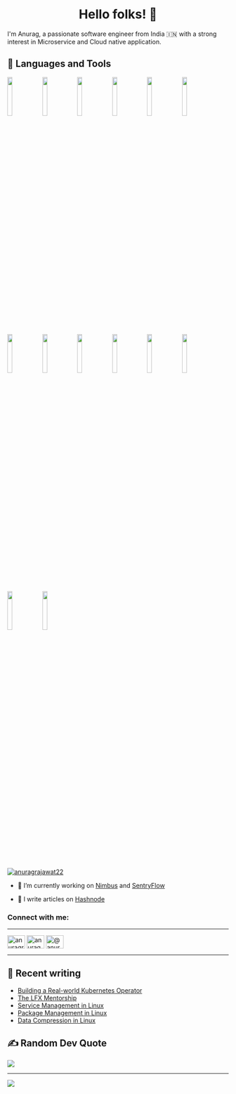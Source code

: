 <h1 align="center">Hello folks! 👋</h1>

I'm Anurag, a passionate software engineer from India 🇮🇳 with a strong interest in Microservice and Cloud native application.

## 🧰 Languages and Tools

<p>
    <img width="15%" src="https://www.vectorlogo.zone/logos/java/java-ar21.svg" />
    <img width="15%" src="https://www.vectorlogo.zone/logos/springio/springio-ar21.svg" />
    <img width="15%" src="https://www.vectorlogo.zone/logos/golang/golang-ar21.svg" />
    <img width="15%" src="https://www.vectorlogo.zone/logos/docker/docker-ar21.svg" />
    <img width="15%" src="https://www.vectorlogo.zone/logos/google_cloud/google_cloud-ar21.svg" />
    <img width="15%" src="https://www.vectorlogo.zone/logos/kubernetes/kubernetes-ar21.svg" />
    <img width="15%" src="https://www.vectorlogo.zone/logos/linux/linux-ar21.svg" />
    <img width="15%" src="https://www.vectorlogo.zone/logos/ubuntu/ubuntu-ar21.svg" />
    <img width="15%" src="https://www.vectorlogo.zone/logos/redhat/redhat-ar21.svg" />
    <img width="15%" src="https://www.vectorlogo.zone/logos/git-scm/git-scm-ar21.svg" />
    <img width="15%" src="https://www.vectorlogo.zone/logos/github/github-ar21.svg" />
    <img width="15%" src="https://www.vectorlogo.zone/logos/gnu_bash/gnu_bash-ar21.svg" />
    <img width="15%" src="https://www.vectorlogo.zone/logos/mongodb/mongodb-ar21.svg" />
    <img width="15%" src="https://www.vectorlogo.zone/logos/postgresql/postgresql-ar21.svg" />
</p>

<br>
<p align="left"> <a href="https://twitter.com/anuragrajawat22" target="blank"><img src="https://img.shields.io/twitter/follow/anuragrajawat22?logo=twitter&style=for-the-badge" alt="anuragrajawat22" /></a> </p>

- 🔭 I’m currently working on [Nimbus](https://github.com/5GSEC/nimbus/) and [SentryFlow](https://github.com/5GSEC/SentryFlow)

- 📝 I write articles on [Hashnode](https://anurag-rajawat.hashnode.dev)
<h3 align="left">Connect with me:</h3>

---
<p align="left">
<a href="https://twitter.com/anuragrajawat22" target="blank"><img align="center" src="https://raw.githubusercontent.com/rahuldkjain/github-profile-readme-generator/master/src/images/icons/Social/twitter.svg" alt="anuragrajawat22" height="30" width="40" /></a>
<a href="https://linkedin.com/in/anurag-rajawat" target="blank"><img align="center" src="https://raw.githubusercontent.com/rahuldkjain/github-profile-readme-generator/master/src/images/icons/Social/linked-in-alt.svg" alt="anurag-rajawat" height="30" width="40" /></a>
<a href="https://hashnode.com/@anurag-rajawat" target="blank"><img align="center" src="https://raw.githubusercontent.com/rahuldkjain/github-profile-readme-generator/master/src/images/icons/Social/hashnode.svg" alt="@anurag-rajawat" height="30" width="40" /></a>
</p>

---
## 📕 Recent writing
<!-- BLOG-POST-LIST:START -->
- [Building a Real-world Kubernetes Operator](https://anurag-rajawat.hashnode.dev/building-a-real-world-kubernetes-operator)
- [The LFX Mentorship](https://anurag-rajawat.hashnode.dev/the-lfx-mentorship)
- [Service Management in Linux](https://anurag-rajawat.hashnode.dev/service-management-in-linux)
- [Package Management in Linux](https://anurag-rajawat.hashnode.dev/package-management-in-linux)
- [Data Compression in Linux](https://anurag-rajawat.hashnode.dev/data-compression-in-linux)
<!-- BLOG-POST-LIST:END -->

## ✍️ Random Dev Quote
![](https://quotes-github-readme.vercel.app/api?type=horizontal&theme=merko)

---
[![](https://visitcount.itsvg.in/api?id=anurag-rajawat&icon=9&color=0)](https://visitcount.itsvg.in)

